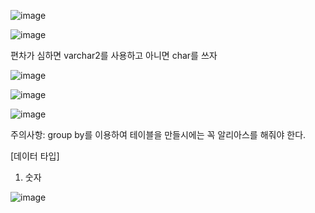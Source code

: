 ![image](https://user-images.githubusercontent.com/108928206/188046375-a7d30661-d64e-44a7-8683-15a75b839fbe.png)

![image](https://user-images.githubusercontent.com/108928206/188048864-06ee25a5-e0bb-4bb8-919d-e773a9fedb8d.png)

편차가 심하면 varchar2를 사용하고 아니면 char를 쓰자

![image](https://user-images.githubusercontent.com/108928206/188048878-bc822a30-ae1c-467d-ae36-34c0aac276bb.png)

![image](https://user-images.githubusercontent.com/108928206/188054621-9d68b588-ab96-4777-b31f-cfd769cc0afc.png)

![image](https://user-images.githubusercontent.com/108928206/188055031-7b3fdf92-7cd7-4c2b-969f-aaf74e13e04f.png)

주의사항: group by를 이용하여 테이블을 만들시에는 꼭 알리아스를 해줘야 한다.

[데이터 타입]

1) 숫자

![image](https://user-images.githubusercontent.com/108928206/188054578-ef47d431-4180-4dd9-a45a-ef661e12ab98.png)

